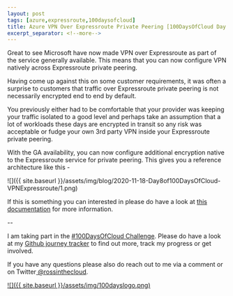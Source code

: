 ```yaml
---
layout: post
tags: [azure,expressroute,100daysofcloud]
title: Azure VPN Over Expressroute Private Peering [100DaysOfCloud Day 8/100] 
excerpt_separator: <!--more-->
---
```

Great to see Microsoft have now made VPN over Expressroute as part of the service generally available. This means that you can now configure VPN natively across Expressroute private peering.

Having come up against this on some customer requirements, it was often a surprise to customers that traffic over Expressroute private peering is not necessarily encrypted end to end by default. 

You previously either had to be comfortable that your provider was keeping your traffic isolated to a good level and perhaps take an assumption that a lot of workloads these days are encrypted in transit so any risk was acceptable or fudge your own 3rd party VPN inside your Expressroute private peering.

With the GA availability, you can now configure additional encryption native to the Expressroute service for private peering. This gives you a reference architecture like this -

![]({{ site.baseurl }}/assets/img/blog/2020-11-18-Day8of100DaysOfCloud-VPNExpressroute/1.png)

If this is something you can interested in please do have a look at <a href="https://docs.microsoft.com/en-us/azure/vpn-gateway/site-to-site-vpn-private-peering" target="_blank">this documentation</a> for more information.


--

I am taking part in the <a href="https://100daysofcloud.com/" target="_blank">#100DaysOfCloud Challenge</a>. Please do have a look at my <a href="https://github.com/rossinthecloud/100DaysOfCloud" target="_blank">Github journey tracker</a> to find out more, track my progress or get involved.

If you have any questions please also do reach out to me via a comment or on Twitter<a href="https://www.twitter.com/rossinthecloud" target="_blank"> @rossinthecloud</a>.

<a href="https://github.com/rossinthecloud/100DaysOfCloud" target="_blank">![]({{ site.baseurl }}/assets/img/100dayslogo.png)</a>

